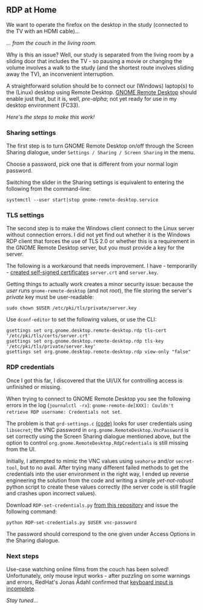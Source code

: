 ## RDP at Home

We want to operate the firefox on the desktop in the study (connected
to the TV with an HDMI cable)...

_... from the couch in the living room._

Why is this an issue? Well, our study is separated from the living
room by a sliding door that includes the TV - so pausing a movie or
changing the volume involves a walk to the study (and the shortest
route involves sliding away the TV), an inconvenient interruption.

A straightforward solution should be to connect our (Windows)
laptop(s) to the (Linux) desktop using Remote Desktop. [GNOME Remote
Desktop][gnome-rdp] should enable just that, but it is, well,
_pre-alpha_; not yet ready for use in my desktop environment (FC33).

_Here's the steps to make this work!_

### Sharing settings

The first step is to turn GNOME Remote Desktop on/off through the
Screen Sharing dialogue, under `Settings / Sharing / Screen Sharing`
in the menu. 

Choose a password, pick one that is different from your normal login
password.

Switching the slider in the Sharing settings is equivalent to
entering the following from the command-line:

    systemctl --user start|stop gnome-remote-desktop.service

### TLS settings

The second step is to make the Windows client connect to the Linux
server without connection errors. I did not yet find out whether it is
the Windows RDP client that forces the use of TLS 2.0 or whether this
is a requirement in the GNOME Remote Desktop server, but you must
provide a key for the server.

The following is a workaround that needs improvement. I have -
temporarilly - [created self-signed certificates](keys.md)
`server.crt` and `server.key`. 

Getting things to actually work creates a minor security issue:
because the _user_ runs `gnome-remote-desktop` (and not _root_), 
the file storing the server's _private_ key must be user-readable:

    sudo chown $USER /etc/pki/tls/private/server.key

Use `dconf-editor` to set the following values, or use the CLI:

    gsettings set org.gnome.desktop.remote-desktop.rdp tls-cert  '/etc/pki/tls/certs/server.crt'
    gsettings set org.gnome.desktop.remote-desktop.rdp tls-key   '/etc/pki/tls/private/server.key'
    gsettings set org.gnome.desktop.remote-desktop.rdp view-only "false"

### RDP credentials

Once I got this far, I discovered that the UI/UX for controlling
access is unfinished or missing.

When trying to connect to GNOME Remote Desktop you see the following
errors in the log (`journalctl -rx`): 
`gnome-remote-de[XXX]: Couldn't retrieve RDP username: Credentials not set`.

The problem is that `grd-settings.c` [(code)][grd-settings-c]
looks for user credentials using `libsecret`; the VNC password in
`org.gnome.RemoteDesktop.VncPassword` is set correctly using the
Screen Sharing dialogue mentioned above, but the option to control
`org.gnome.RemoteDesktop.RdpCredentials` is still missing from the
UI.

Initially, I attempted to mimic the VNC values using `seahorse` and/or
`secret-tool`, but to no avail. After trying many different failed
methods to get the credentials into the user environment in the right
way, I ended up reverse engineering the solution from the code and
writing a simple _yet-not-robust_ python script to create these
values correctly (the server code is still fragile and crashes upon
incorrect values).

Download `RDP-set-credentials.py` [from this repository][repo] and
issue the following command:

    python RDP-set-credentials.py $USER vnc-password

The password should correspond to the one given under Access Options
in the Sharing dialogue.

### Next steps

Use-case watching online films from the couch has been solved!
Unfortunately, only mouse input works - after puzzling on some
warnings and errors, RedHat's Jonas Ådahl confirmed that 
[keyboard input is incomplete][discussion].

_Stay tuned..._

[grd-settings-c]:	https://gitlab.gnome.org/GNOME/gnome-remote-desktop/-/blob/master/src/grd-settings.c	"grd-settings.c"
[repo]:				https://github.com/arjenpdevries/RDP													"arjenpdevries/RDP"
[gnome-rdp]:		https://wiki.gnome.org/Projects/Mutter/RemoteDesktop									"gnome-remote-desktop"
[discussion]:		https://gitlab.gnome.org/GNOME/gnome-remote-desktop/-/issues/26#note_1012586			"GNOME RDP developers"

